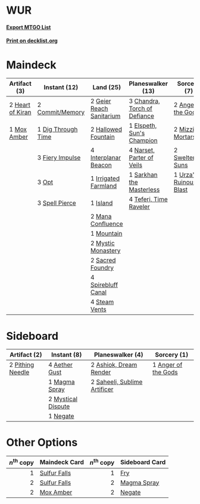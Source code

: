 # WUR

#### [Export MTGO List](../collection/WUR/WUR.txt)
#### [Print on decklist.org](http://decklist.org/?deckmain=2%09Anger%20of%20the%20Gods%0A3%09Chandra,%20Torch%20of%20Defiance%0A2%09Commit/Memory%0A1%09Dig%20Through%20Time%0A1%09Elspeth,%20Sun's%20Champion%0A3%09Fiery%20Impulse%0A2%09Geier%20Reach%20Sanitarium%0A2%09Hallowed%20Fountain%0A2%09Heart%20of%20Kiran%0A4%09Interplanar%20Beacon%0A1%09Irrigated%20Farmland%0A1%09Island%0A2%09Mana%20Confluence%0A2%09Mizzium%20Mortars%0A1%09Mountain%0A1%09Mox%20Amber%0A2%09Mystic%20Monastery%0A4%09Narset,%20Parter%20of%20Veils%0A3%09Opt%0A2%09Sacred%20Foundry%0A1%09Sarkhan%20the%20Masterless%0A3%09Spell%20Pierce%0A4%09Spirebluff%20Canal%0A4%09Steam%20Vents%0A2%09Sweltering%20Suns%0A4%09Teferi,%20Time%20Raveler%0A1%09Urza's%20Ruinous%20Blast&deckside=4%09Aether%20Gust%0A1%09Anger%20of%20the%20Gods%0A2%09Ashiok,%20Dream%20Render%0A1%09Magma%20Spray%0A2%09Mystical%20Dispute%0A1%09Negate%0A2%09Pithing%20Needle%0A2%09Saheeli,%20Sublime%20Artificer)
# Maindeck

|                                       Artifact (3)                                        |                                        Instant (12)                                         |                                             Land (25)                                             |                                           Planeswalker (13)                                           |                                           Sorcery (7)                                           |
|-------------------------------------------------------------------------------------------|---------------------------------------------------------------------------------------------|---------------------------------------------------------------------------------------------------|-------------------------------------------------------------------------------------------------------|-------------------------------------------------------------------------------------------------|
|2 [Heart of Kiran](http://gatherer.wizards.com/Pages/Card/Details.aspx?multiverseid=423820)|2 [Commit/Memory](http://gatherer.wizards.com/Pages/Card/Details.aspx?multiverseid=426913)   |2 [Geier Reach Sanitarium](http://gatherer.wizards.com/Pages/Card/Details.aspx?multiverseid=414510)|3 [Chandra, Torch of Defiance](http://gatherer.wizards.com/Pages/Card/Details.aspx?multiverseid=417683)|2 [Anger of the Gods](http://gatherer.wizards.com/Pages/Card/Details.aspx?multiverseid=438682)   |
|1 [Mox Amber](http://gatherer.wizards.com/Pages/Card/Details.aspx?multiverseid=443112)     |1 [Dig Through Time](http://gatherer.wizards.com/Pages/Card/Details.aspx?multiverseid=386518)|2 [Hallowed Fountain](http://gatherer.wizards.com/Pages/Card/Details.aspx?multiverseid=97071)      |1 [Elspeth, Sun's Champion](http://gatherer.wizards.com/Pages/Card/Details.aspx?multiverseid=394361)   |2 [Mizzium Mortars](http://gatherer.wizards.com/Pages/Card/Details.aspx?multiverseid=405302)     |
|                                                                                           |3 [Fiery Impulse](http://gatherer.wizards.com/Pages/Card/Details.aspx?multiverseid=398516)   |4 [Interplanar Beacon](http://gatherer.wizards.com/Pages/Card/Details.aspx?multiverseid=461174)    |4 [Narset, Parter of Veils](http://gatherer.wizards.com/Pages/Card/Details.aspx?multiverseid=460988)   |2 [Sweltering Suns](http://gatherer.wizards.com/Pages/Card/Details.aspx?multiverseid=426851)     |
|                                                                                           |3 [Opt](http://gatherer.wizards.com/Pages/Card/Details.aspx?multiverseid=442948)             |1 [Irrigated Farmland](http://gatherer.wizards.com/Pages/Card/Details.aspx?multiverseid=426947)    |1 [Sarkhan the Masterless](http://gatherer.wizards.com/Pages/Card/Details.aspx?multiverseid=461070)    |1 [Urza's Ruinous Blast](http://gatherer.wizards.com/Pages/Card/Details.aspx?multiverseid=442927)|
|                                                                                           |3 [Spell Pierce](http://gatherer.wizards.com/Pages/Card/Details.aspx?multiverseid=425876)    |1 [Island](http://gatherer.wizards.com/Pages/Card/Details.aspx?multiverseid=439857)                |4 [Teferi, Time Raveler](http://gatherer.wizards.com/Pages/Card/Details.aspx?multiverseid=461148)      |                                                                                                 |
|                                                                                           |                                                                                             |2 [Mana Confluence](http://gatherer.wizards.com/Pages/Card/Details.aspx?multiverseid=409573)       |                                                                                                       |                                                                                                 |
|                                                                                           |                                                                                             |1 [Mountain](http://gatherer.wizards.com/Pages/Card/Details.aspx?multiverseid=439859)              |                                                                                                       |                                                                                                 |
|                                                                                           |                                                                                             |2 [Mystic Monastery](http://gatherer.wizards.com/Pages/Card/Details.aspx?multiverseid=420927)      |                                                                                                       |                                                                                                 |
|                                                                                           |                                                                                             |2 [Sacred Foundry](http://gatherer.wizards.com/Pages/Card/Details.aspx?multiverseid=405106)        |                                                                                                       |                                                                                                 |
|                                                                                           |                                                                                             |4 [Spirebluff Canal](http://gatherer.wizards.com/Pages/Card/Details.aspx?multiverseid=417822)      |                                                                                                       |                                                                                                 |
|                                                                                           |                                                                                             |4 [Steam Vents](http://gatherer.wizards.com/Pages/Card/Details.aspx?multiverseid=405109)           |                                                                                                       |                                                                                                 |


# Sideboard

|                                       Artifact (2)                                        |                                         Instant (8)                                         |                                           Planeswalker (4)                                            |                                         Sorcery (1)                                          |
|-------------------------------------------------------------------------------------------|---------------------------------------------------------------------------------------------|-------------------------------------------------------------------------------------------------------|----------------------------------------------------------------------------------------------|
|2 [Pithing Needle](http://gatherer.wizards.com/Pages/Card/Details.aspx?multiverseid=129526)|4 [Aether Gust](http://gatherer.wizards.com/Pages/Card/Details.aspx?multiverseid=466796)     |2 [Ashiok, Dream Render](http://gatherer.wizards.com/Pages/Card/Details.aspx?multiverseid=461155)      |1 [Anger of the Gods](http://gatherer.wizards.com/Pages/Card/Details.aspx?multiverseid=438682)|
|                                                                                           |1 [Magma Spray](http://gatherer.wizards.com/Pages/Card/Details.aspx?multiverseid=426843)     |2 [Saheeli, Sublime Artificer](http://gatherer.wizards.com/Pages/Card/Details.aspx?multiverseid=461161)|                                                                                              |
|                                                                                           |2 [Mystical Dispute](http://gatherer.wizards.com/Pages/Card/Details.aspx?multiverseid=473020)|                                                                                                       |                                                                                              |
|                                                                                           |1 [Negate](http://gatherer.wizards.com/Pages/Card/Details.aspx?multiverseid=423707)          |                                                                                                       |                                                                                              |


# Other Options

|*n*<sup>th</sup> copy|                                     Maindeck Card                                     |*n*<sup>th</sup> copy|                                    Sideboard Card                                    |
|--------------------:|---------------------------------------------------------------------------------------|--------------------:|--------------------------------------------------------------------------------------|
|                    1|[Sulfur Falls](http://gatherer.wizards.com/Pages/Card/Details.aspx?multiverseid=443135)|                    1|[Fry](http://gatherer.wizards.com/Pages/Card/Details.aspx?multiverseid=466894)        |
|                    2|[Sulfur Falls](http://gatherer.wizards.com/Pages/Card/Details.aspx?multiverseid=443135)|                    2|[Magma Spray](http://gatherer.wizards.com/Pages/Card/Details.aspx?multiverseid=426843)|
|                    2|[Mox Amber](http://gatherer.wizards.com/Pages/Card/Details.aspx?multiverseid=443112)   |                    2|[Negate](http://gatherer.wizards.com/Pages/Card/Details.aspx?multiverseid=423707)     |

